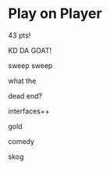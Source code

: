 # Play on Player

43 pts!

KD DA GOAT!

sweep sweep

what the

dead end?

interfaces++

gold

comedy

skog
